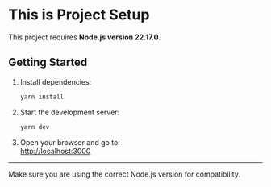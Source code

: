 # This is Project Setup

This project requires **Node.js version 22.17.0**.

## Getting Started

1. Install dependencies:

   ```bash
   yarn install
   ```

2. Start the development server:

   ```bash
   yarn dev
   ```

3. Open your browser and go to:  
   [http://localhost:3000](http://localhost:3000)

---

Make sure you are using the correct Node.js version for compatibility.

